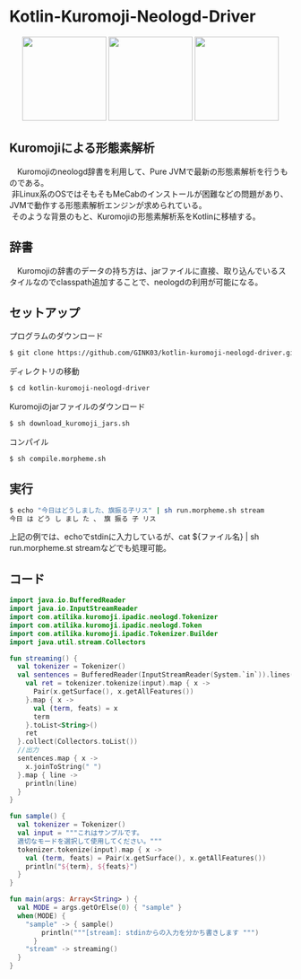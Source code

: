 # Kotlin-Kuromoji-Neologd-Driver
<p align="center">
  <img width="150px" float="left" src="https://cloud.githubusercontent.com/assets/4949982/24945010/89498f66-1f98-11e7-8ce3-c53e8376e451.png">
  <img width="150px" float="left" src="https://raw.githubusercontent.com/neologd/mecab-ipadic-neologd/images/neologd-logo-September2016.png">
  <img width="150px" src="https://cloud.githubusercontent.com/assets/4949982/24944856/d49bc890-1f97-11e7-9f3e-7adfa1b9baa3.png">
</p>

## Kuromojiによる形態素解析
　Kuromojiのneologd辞書を利用して、Pure JVMで最新の形態素解析を行うものである。  
  非Linux系のOSではそもそもMeCabのインストールが困難などの問題があり、JVMで動作する形態素解析エンジンが求められている。  
  そのような背景のもと、Kuromojiの形態素解析系をKotlinに移植する。

## 辞書
　Kuromojiの辞書のデータの持ち方は、jarファイルに直接、取り込んでいるスタイルなのでclasspath追加することで、neologdの利用が可能になる。  

## セットアップ
プログラムのダウンロード
```sh
$ git clone https://github.com/GINK03/kotlin-kuromoji-neologd-driver.git
```
ディレクトリの移動
```sh
$ cd kotlin-kuromoji-neologd-driver
```
Kuromojiのjarファイルのダウンロード
```sh
$ sh download_kuromoji_jars.sh
```
コンパイル
```sh
$ sh compile.morpheme.sh
```

## 実行
```sh
$ echo "今日はどうしました、旗振る子リス" | sh run.morpheme.sh stream
今日 は どう し まし た 、 旗 振る 子 リス
```
上記の例では、echoでstdinに入力しているが、cat ${ファイル名} | sh run.morpheme.st streamなどでも処理可能。

## コード
```kotlin
import java.io.BufferedReader
import java.io.InputStreamReader
import com.atilika.kuromoji.ipadic.neologd.Tokenizer
import com.atilika.kuromoji.ipadic.neologd.Token
import com.atilika.kuromoji.ipadic.Tokenizer.Builder
import java.util.stream.Collectors

fun streaming() {
  val tokenizer = Tokenizer()
  val sentences = BufferedReader(InputStreamReader(System.`in`)).lines().map { input ->
    val ret = tokenizer.tokenize(input).map { x ->
      Pair(x.getSurface(), x.getAllFeatures())
    }.map { x ->
      val (term, feats) = x
      term
    }.toList<String>()
    ret
  }.collect(Collectors.toList())
  //出力
  sentences.map { x ->
    x.joinToString(" ")
  }.map { line ->
    println(line)
  }
}

fun sample() {
  val tokenizer = Tokenizer()
  val input = """これはサンプルです。
  適切なモードを選択して使用してください。"""
  tokenizer.tokenize(input).map { x ->
    val (term, feats) = Pair(x.getSurface(), x.getAllFeatures())
    println("${term}, ${feats}")
  }
}

fun main(args: Array<String> ) {
  val MODE = args.getOrElse(0) { "sample" }
  when(MODE) {
    "sample" -> { sample()
        println("""[stream]: stdinからの入力を分かち書きします """)
      }
    "stream" -> streaming()
  }
}
```
